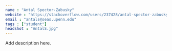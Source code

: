 ```yaml
---
name : "Antal Spector-Zabusky"
website : "https://stackoverflow.com/users/237428/antal-spector-zabusky"
email : "antals@seas.upenn.edu"
tags : ["student"]
headshot : "AntalS.jpg"
---
```

Add description here.
